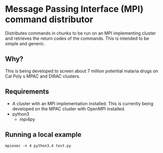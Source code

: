 # Message Passing Interface (MPI) command distributor
Distributes commands in chunks to be run on an MPI implementing cluster and retrieves the return codes of the commands. This is intended to be simple and generic.

## Why?
This is being developed to screen about 7 million potential malaria drugs on Cal Poly
s MPAC and DIRAC clusters.

## Requirements
- A cluster with an MPI implementation installed. This is currently being developed on the MPAC cluster with OpenMPI installed.
- python3
    + mpi4py

## Running a local example

`mpiexec -n 4 python3.4 test.py`

